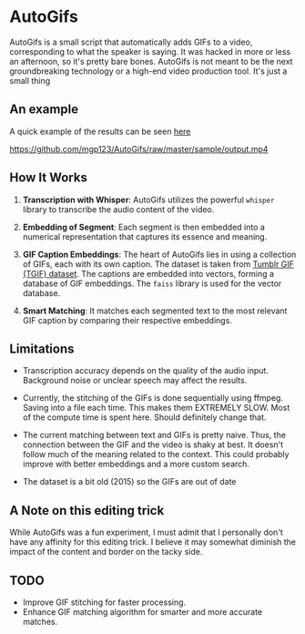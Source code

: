 # AutoGifs
AutoGifs is a small script that automatically adds GIFs to a video, corresponding to what the speaker is saying. It was hacked in more or less an afternoon, so it's pretty bare bones. AutoGifs is not meant to be the next groundbreaking technology or a high-end video production tool. It's just a small thing

## An example
A quick example of the results can be seen [here](https://github.com/mgp123/AutoGifs/raw/master/sample/output.mp4)

https://github.com/mgp123/AutoGifs/raw/master/sample/output.mp4

## How It Works
1. **Transcription with Whisper**: AutoGifs utilizes the powerful `whisper` library to transcribe the audio content of the video.

2. **Embedding of Segment**: Each segment is then embedded into a numerical representation that captures its essence and meaning.

3. **GIF Caption Embeddings**: The heart of AutoGifs lies in using a collection of GIFs, each with its own caption. The dataset is taken from [Tumblr GIF (TGIF) dataset](https://github.com/raingo/TGIF-Release/tree/master/code/gif2txt-lstm). The captions are embedded into vectors, forming a database of GIF embeddings. The `faiss` library is used for the vector database.

4. **Smart Matching**: It matches each segmented text to the most relevant GIF caption by comparing their respective embeddings.

## Limitations

- Transcription accuracy depends on the quality of the audio input. Background noise or unclear speech may affect the results.

- Currently, the stitching of the GIFs is done sequentially using ffmpeg. Saving into a file each time. This makes them EXTREMELY SLOW. Most of the compute time is spent here. Should definitely change that. 

- The current matching between text and GIFs is pretty naive. Thus, the connection between the GIF and the video is shaky at best. It doesn't follow much of the meaning related to the context. This could probably improve with better embeddings and a more custom search.

- The dataset is a bit old (2015) so the GIFs are out of date

## A Note on this editing trick
While AutoGifs was a fun experiment, I must admit that I personally don't have any affinity for this editing trick. I believe it may somewhat diminish the impact of the content and border on the tacky side. 

## TODO
- Improve GIF stitching for faster processing.
- Enhance GIF matching algorithm for smarter and more accurate matches.
